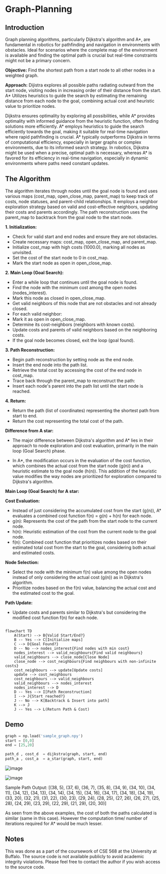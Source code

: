 # Graph-Planning
## Introduction

Graph planning algorithms, particularly Dijkstra's algorithm and A*, are fundamental in robotics for pathfinding and navigation in environments with obstacles. Ideal for scenarios where the complete map of the environment is available and finding the optimal path is crucial but real-time constraints might not be a primary concern.

**Objective:** Find the shortest path from a start node to all other nodes in a weighted graph.

**Approach:** Dijistra explores all possible paths radiating outward from the start node, visiting nodes in increasing order of their distance from the start. A* Utilizes heuristics to guide the search by estimating the remaining distance from each node to the goal, combining actual cost and heuristic value to prioritize nodes.

Dijkstra ensures optimality by exploring all possibilities, while A* provides optimality with informed guidance from the heuristic function, often finding solutions more efficiently. A* employs heuristics to guide the search efficiently towards the goal, making it suitable for real-time navigation where rapid pathfinding is crucial. A* typically outperforms Dijkstra in terms of computational efficiency, especially in larger graphs or complex environments, due to its informed search strategy.  In robotics, Dijkstra might be used when a precise, optimal path is necessary, whereas A* is favored for its efficiency in real-time navigation, especially in dynamic environments where paths need constant updates.

## The Algorithm

The algorithm iterates through nodes until the goal node is found and uses various maps (cost_map, open_close_map, parent_map) to keep track of costs, node statuses, and parent-child relationships.
It employs a neighbor exploration strategy based on valid and cost-effective neighbors, updating their costs and parents accordingly.
The path reconstruction uses the parent_map to backtrack from the goal node to the start node.

**1. Initialization:**

- Check for valid start and end nodes and ensure they are not obstacles.
- Create necessary maps: cost_map, open_close_map, and parent_map.
- Initialize cost_map with high costs (1000.0), marking all nodes as unvisited.
- Set the cost of the start node to 0 in cost_map.
- Mark the start node as open in open_close_map.

**2. Main Loop (Goal Search):**

- Enter a while loop that continues until the goal node is found.
- Find the node with the minimum cost among the open nodes (nodes_interest).
- Mark this node as closed in open_close_map.
- Get valid neighbors of this node that are not obstacles and not already closed.
- For each valid neighbor:
- Mark it as open in open_close_map.
- Determine its cost-neighbors (neighbors with known costs).
- Update costs and parents of valid neighbors based on the neighboring costs.
- If the goal node becomes closed, exit the loop (goal found).

**3. Path Reconstruction:**

- Begin path reconstruction by setting node as the end node.
- Insert the end node into the path list.
- Retrieve the total cost by accessing the cost of the end node in cost_map.
- Trace back through the parent_map to reconstruct the path:
- Insert each node's parent into the path list until the start node is reached.

**4. Return:**

- Return the path (list of coordinates) representing the shortest path from start to end.
- Return the cost representing the total cost of the path.

**Difference from A star:**

- The major difference between Dijkstra's algorithm and A* lies in their approach to node exploration and cost evaluation, primarily in the main loop (Goal Search) phase.

- In A*, the modification occurs in the evaluation of the cost function, which combines the actual cost from the start node (g(n)) and a heuristic estimate to the goal node (h(n)). This addition of the heuristic value modifies the way nodes are prioritized for exploration compared to Dijkstra's algorithm.

**Main Loop (Goal Search) for A star:**

**Cost Evaluation:**

- Instead of just considering the accumulated cost from the start (g(n)), A* evaluates a combined cost function f(n) = g(n) + h(n) for each node.
- g(n): Represents the cost of the path from the start node to the current node.
- h(n): Heuristic estimation of the cost from the current node to the goal node.
- f(n): Combined cost function that prioritizes nodes based on their estimated total cost from the start to the goal, considering both actual and estimated costs.

**Node Selection:**

- Select the node with the minimum f(n) value among the open nodes instead of only considering the actual cost (g(n)) as in Dijkstra's algorithm.
- Prioritize nodes based on the f(n) value, balancing the actual cost and the estimated cost to the goal.

**Path Update:**

- Update costs and parents similar to Dijkstra's but considering the modified cost function f(n) for each node.

```mermaid

flowchart TD
    A(Start) --> B{Valid Start/End?}
    B -- Yes --> C[Initialize maps]
    C --> D{Goal Found?}
    D -- No --> nodes_interest{Find nodes with min cost}
    nodes_interest --> valid_neighbours{Find valid neighbours}
    valid_neighbours --> close_node[Close Node]
    close_node --> cost_neighbours{Find neighbours with non-infinite costs}
    cost_neighbours --> update[Update costs]
    update --> cost_neighbours
    cost_neighbours --> valid_neighbours
    valid_neighbours --> nodes_interest
    nodes_interest --> D
    D -- Yes --> I[Path Reconstruction]
    I --> J{Start reached?}
    J -- No --> K[Backtrack & Insert into path]
    K --> J
    J -- Yes --> L(Return Path & Cost)
```

## Demo

``` python
graph = np.load('sample_graph.npy')
start = [0,0]
end = [25,20]

path_d , cost_d  = dijkstra(graph, start, end)
path_a , cost_a  = a_star(graph, start, end)

```



![image](https://github.com/imalhotra15/Graph-Planning/assets/118845522/f275edad-13b0-4218-ad82-b0ae710750e1)

![image](https://github.com/imalhotra15/Graph-Planning/assets/118845522/c1ad1a07-9ef4-49f3-b28e-aa1e8faf6ff4)

Sample Path Output: 
[(38, 5), (37, 6), (36, 7), (35, 8), (34, 9), (34, 10), (34, 11), (34, 12), (34, 13), (34, 14), (34, 15), (34, 16), (34, 17), (34, 18), (34, 19), (33, 20), (32, 21), (31, 22), (30, 23), (29, 24), (28, 25), (27, 26), (26, 27), (25, 28), (24, 29), (23, 29), (22, 29), (21, 29), (20, 30)] 

As seen from the above examples, the cost of both the paths calculated is similar (same in this case). However the computation time/ number of iterations required for A* would be much lesser.

## Notes

This was done as a part of the coursework of CSE 568 at the University at Buffalo. The source code is not available publicly to avoid academic integrity violations. Please feel free to contact the author if you wish access to the source code.









